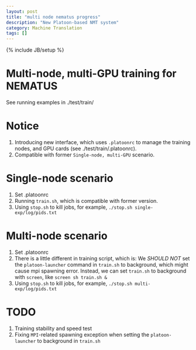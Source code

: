 ```yaml
---
layout: post
title: "multi node nematus progress"
description: "New Platoon-based NMT system"
category: Machine Translation
tags: []
---
```

{% include JB/setup %}

# Multi-node, multi-GPU training for NEMATUS

See running examples in ./test/train/

# Notice
1. Introducing new interface, which uses `.platoonrc` to manage the training nodes, and GPU cards (see ./test/train/.platoonrc).
2. Compatible with former `Single-node, multi-GPU` scenario.

# Single-node scenario
1. Set .platoonrc
2. Running `train.sh`, which is compatible with former version. 
3. Using `stop.sh` to kill jobs, for example, `./stop.sh single-exp/log/pids.txt`

# Multi-node scenario
1. Set .platoonrc
2. There is a little different in training script, which is:
    We *SHOULD NOT* set the `platoon-launcher` command in `train.sh` to background, which might cause mpi spawning error.
    Instead, we can set `train.sh` to background with `screen`, like `screen sh train.sh &`
3. Using `stop.sh` to kill jobs, for example, `./stop.sh multi-exp/log/pids.txt`

# TODO
1. Training stability and speed test
2. Fixing `MPI`-related spawning exception when setting the `platoon-launcher` to background in `train.sh`

